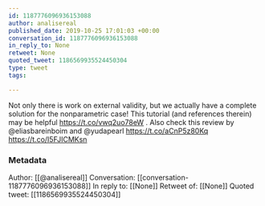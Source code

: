 ```yaml
---
id: 1187776096936153088
author: analisereal
published_date: 2019-10-25 17:01:03 +00:00
conversation_id: 1187776096936153088
in_reply_to: None
retweet: None
quoted_tweet: 1186569935524450304
type: tweet
tags:

---
```


Not only there is work on external validity, but we actually have a complete solution for the nonparametric case! This tutorial (and references therein) may be helpful https://t.co/vwq2uo78eW . Also check this review by @eliasbareinboim
 and @yudapearl https://t.co/aCnP5z80Kq https://t.co/I5FJICMKsn

### Metadata

Author: [[@analisereal]]
Conversation: [[conversation-1187776096936153088]]
In reply to: [[None]]
Retweet of: [[None]]
Quoted tweet: [[1186569935524450304]]
